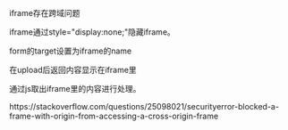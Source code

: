 <section>
  <p>iframe存在跨域问题</p>
  <p>iframe通过style="display:none;"隐藏iframe。</p>
  <p>form的target设置为iframe的name</p>
  <p>在upload后返回内容显示在iframe里</p>
  <p>通过js取出iframe里的内容进行处理。</p>
  <p>https://stackoverflow.com/questions/25098021/securityerror-blocked-a-frame-with-origin-from-accessing-a-cross-origin-frame</p>
</section>
